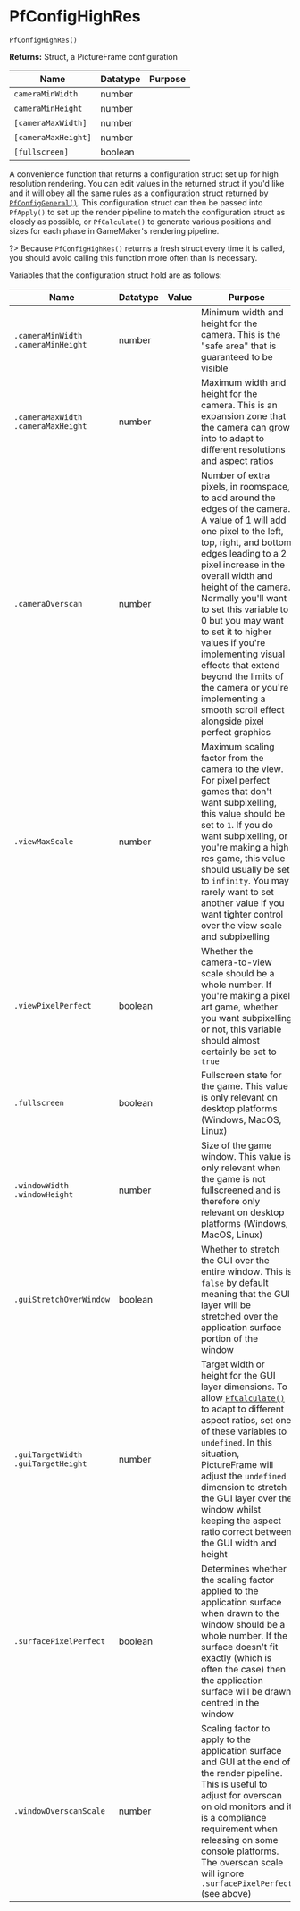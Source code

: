 # PfConfigHighRes

`PfConfigHighRes()`

**Returns:** Struct, a PictureFrame configuration

|Name               |Datatype|Purpose|
|-------------------|--------|-------|
|`cameraMinWidth`   |number  |       |
|`cameraMinHeight`  |number  |       |
|`[cameraMaxWidth]` |number  |       |
|`[cameraMaxHeight]`|number  |       |
|`[fullscreen]`     |boolean |       |

A convenience function that returns a configuration struct set up for high resolution rendering. You can edit values in the returned struct if you'd like and it will obey all the same rules as a configuration struct returned by [`PfConfigGeneral()`](PfConfigGeneral). This configuration struct can then be passed into `PfApply()` to set up the render pipeline to match the configuration struct as closely as possible, or `PfCalculate()` to generate various positions and sizes for each phase in GameMaker's rendering pipeline.

?> Because `PfConfigHighRes()` returns a fresh struct every time it is called, you should avoid calling this function more often than is necessary.

Variables that the configuration struct hold are as follows:

|Name                                   |Datatype|Value|Purpose                                                     |
|---------------------------------------|--------|-----|------------------------------------------------------------|
|`.cameraMinWidth`<br>`.cameraMinHeight`|number  |     |Minimum width and height for the camera. This is the "safe area" that is guaranteed to be visible            |
|`.cameraMaxWidth`<br>`.cameraMaxHeight`|number  |     |Maximum width and height for the camera. This is an expansion zone that the camera can grow into to adapt to different resolutions and aspect ratios|
|`.cameraOverscan`                      |number  |     |Number of extra pixels, in roomspace, to add around the edges of the camera. A value of 1 will add one pixel to the left, top, right, and bottom edges leading to a 2 pixel increase in the overall width and height of the camera. Normally you'll want to set this variable to 0 but you may want to set it to higher values if you're implementing visual effects that extend beyond the limits of the camera or you're implementing a smooth scroll effect alongside pixel perfect graphics|
|`.viewMaxScale`                        |number  |     |Maximum scaling factor from the camera to the view. For pixel perfect games that don't want subpixelling, this value should be set to `1`. If you do want subpixelling, or you're making a high res game, this value should usually be set to `infinity`. You may rarely want to set another value if you want tighter control over the view scale and subpixelling|
|`.viewPixelPerfect`                    |boolean |     |Whether the camera-to-view scale should be a whole number. If you're making a pixel art game, whether you want subpixelling or not, this variable should almost certainly be set to `true`|
|`.fullscreen`                          |boolean |     |Fullscreen state for the game. This value is only relevant on desktop platforms (Windows, MacOS, Linux)|
|`.windowWidth`<br>`.windowHeight`      |number  |     |Size of the game window. This value is only relevant when the game is not fullscreened and is therefore only relevant on desktop platforms (Windows, MacOS, Linux)|
|`.guiStretchOverWindow`                |boolean |     |Whether to stretch the GUI over the entire window. This is `false` by default meaning that the GUI layer will be stretched over the application surface portion of the window|
|`.guiTargetWidth`<br>`.guiTargetHeight`|number  |     |Target width or height for the GUI layer dimensions. To allow [`PfCalculate()`](PfCalculate) to adapt to different aspect ratios, set one of these variables to `undefined`. In this situation, PictureFrame will adjust the `undefined` dimension to stretch the GUI layer over the window whilst keeping the aspect ratio correct between the GUI width and height|
|`.surfacePixelPerfect`                 |boolean |     |Determines whether the scaling factor applied to the application surface when drawn to the window should be a whole number. If the surface doesn't fit exactly (which is often the case) then the application surface will be drawn centred in the window|
|`.windowOverscanScale`                 |number  |     |Scaling factor to apply to the application surface and GUI at the end of the render pipeline. This is useful to adjust for overscan on old monitors and it is a compliance requirement when releasing on some console platforms. The overscan scale will ignore `.surfacePixelPerfect` (see above)|